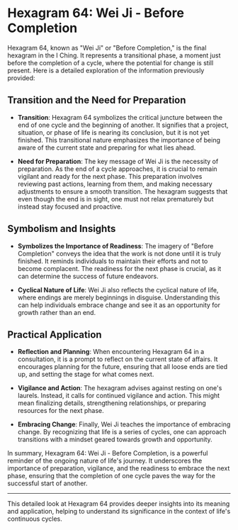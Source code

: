 # Hexagram 64: Wei Ji - Before Completion

Hexagram 64, known as "Wei Ji" or "Before Completion," is the final hexagram in the I Ching. It represents a transitional phase, a moment just before the completion of a cycle, where the potential for change is still present. Here is a detailed exploration of the information previously provided:

## Transition and the Need for Preparation

- **Transition**: Hexagram 64 symbolizes the critical juncture between the end of one cycle and the beginning of another. It signifies that a project, situation, or phase of life is nearing its conclusion, but it is not yet finished. This transitional nature emphasizes the importance of being aware of the current state and preparing for what lies ahead.

- **Need for Preparation**: The key message of Wei Ji is the necessity of preparation. As the end of a cycle approaches, it is crucial to remain vigilant and ready for the next phase. This preparation involves reviewing past actions, learning from them, and making necessary adjustments to ensure a smooth transition. The hexagram suggests that even though the end is in sight, one must not relax prematurely but instead stay focused and proactive.

## Symbolism and Insights

- **Symbolizes the Importance of Readiness**: The imagery of "Before Completion" conveys the idea that the work is not done until it is truly finished. It reminds individuals to maintain their efforts and not to become complacent. The readiness for the next phase is crucial, as it can determine the success of future endeavors.

- **Cyclical Nature of Life**: Wei Ji also reflects the cyclical nature of life, where endings are merely beginnings in disguise. Understanding this can help individuals embrace change and see it as an opportunity for growth rather than an end.

## Practical Application

- **Reflection and Planning**: When encountering Hexagram 64 in a consultation, it is a prompt to reflect on the current state of affairs. It encourages planning for the future, ensuring that all loose ends are tied up, and setting the stage for what comes next.

- **Vigilance and Action**: The hexagram advises against resting on one's laurels. Instead, it calls for continued vigilance and action. This might mean finalizing details, strengthening relationships, or preparing resources for the next phase.

- **Embracing Change**: Finally, Wei Ji teaches the importance of embracing change. By recognizing that life is a series of cycles, one can approach transitions with a mindset geared towards growth and opportunity.

In summary, Hexagram 64: Wei Ji - Before Completion, is a powerful reminder of the ongoing nature of life's journey. It underscores the importance of preparation, vigilance, and the readiness to embrace the next phase, ensuring that the completion of one cycle paves the way for the successful start of another.

---

This detailed look at Hexagram 64 provides deeper insights into its meaning and application, helping to understand its significance in the context of life's continuous cycles.

